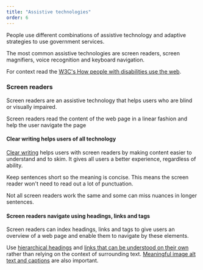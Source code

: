 ```yaml
---
title: "Assistive technologies"
order: 6
---
```


People use different combinations of assistive technology and adaptive strategies to use government services.

The most common assistive technologies are screen readers, screen magnifiers, voice recognition and keyboard navigation.

For context read the <a href="https://www.w3.org/WAI/intro/people-use-web/" rel="external>">W3C's How people with disabilities use the web</a>.

### Screen readers

Screen readers are an assistive technology that helps users who are blind or visually impaired.

Screen readers read the content of the web page in a linear fashion and help the user navigate the page

#### Clear writing helps users of all technology

[Clear writing](/writing-style/) helps users with screen readers by making content easier to understand and to skim. It gives all users a better experience, regardless of ability.

Keep sentences short so the meaning is concise. This means the screen reader won't need to read out a lot of punctuation.

Not all screen readers work the same and some can miss nuances in longer sentences.

#### Screen readers navigate using headings, links and tags

Screen readers can index headings, links and tags to give users an overview of a web page and enable them to navigate by these elements.

Use [hierarchical headings](/content-structure/#headings-subheadings) and [links that can be understood on their own](/content-structure/#hyperlinks) rather than relying on the context of surrounding text. [Meaningful image alt text and captions](#images-and-alt-text) are also important.
